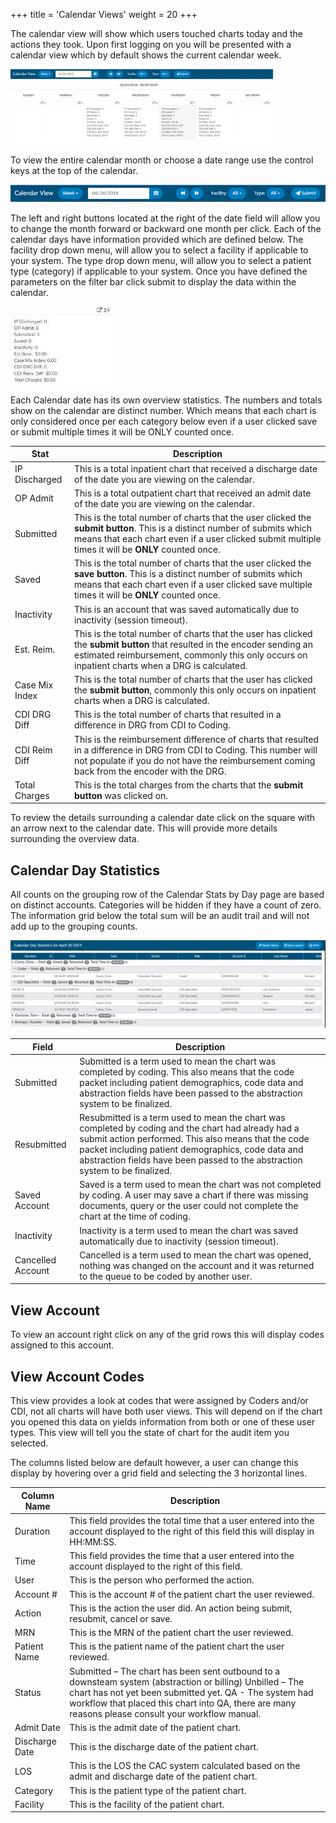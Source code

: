 +++
title = 'Calendar Views'
weight = 20
+++

The calendar view will show which users touched charts today and the actions they took. Upon first
logging on you will be presented with a calendar view which by default shows the current calendar week.

![Calendar View](image-328.jpg)

To view the entire calendar month or choose a date range use the control keys at the top of the calendar.

![Calendar View Top](image-329.png)

The left and right buttons located at the right of the date field will allow you to change the month
forward or backward one month per click. Each of the calendar days have information provided which
are defined below. The facility drop down menu, will allow you to select a facility if applicable to your
system. The type drop down menu, will allow you to select a patient type (category) if applicable to your
system. Once you have defined the parameters on the filter bar click submit to display the data within
the calendar.

![Calendar Overview Statistics](image-330.jpg)

Each Calendar date has its own overview statistics. The numbers and totals show on the calendar are 
distinct number. Which means that each chart is only considered once per each category below even if a 
user clicked save or submit multiple times it will be ONLY counted once.

| Stat                 | Description |
| -------------------- | ----------- |
| IP Discharged        | This is a total inpatient chart that received a discharge date of the date you are viewing on the calendar. |
| OP Admit             | This is a total outpatient chart that received an admit date of the date you are viewing on the calendar. |
| Submitted            | This is the total number of charts that the user clicked the **submit button**. This is a distinct number of submits which means that each chart even if a user clicked submit multiple times it will be **ONLY** counted once. |
| Saved                | This is the total number of charts that the user clicked the **save button**. This is a distinct number of submits which means that each chart even if a user clicked save multiple times it will be **ONLY** counted once. |
| Inactivity           | This is an account that was saved automatically due to inactivity (session timeout). |
| Est. Reim.           | This is the total number of charts that the user has clicked the **submit button** that resulted in the encoder sending an estimated reimbursement, commonly this only occurs on inpatient charts when a DRG is calculated. |
| Case Mix Index       | This is the total number of charts that the user has clicked the **submit button**, commonly this only occurs on inpatient charts when a DRG is calculated. |
| CDI DRG Diff         | This is the total number of charts that resulted in a difference in DRG from CDI to Coding. |
| CDI Reim Diff        | This is the reimbursement difference of charts that resulted in a difference in DRG from CDI to Coding. This number will not populate if you do not have the reimbursement coming back from the encoder with the DRG. |
| Total Charges        | This is the total charges from the charts that the **submit button** was clicked on. |

To review the details surrounding a calendar date click on the square with an arrow next to the calendar
date. This will provide more details surrounding the overview data.

## Calendar Day Statistics

All counts on the grouping row of the Calendar Stats by Day page are based on distinct accounts.
Categories will be hidden if they have a count of zero. The information grid below the total sum will be
an audit trail and will not add up to the grouping counts.

![Calendar Day Statistics](image-331.jpg)

| Field              | Description |
| ------------------ | ----------- |
| Submitted          | Submitted is a term used to mean the chart was completed by coding. This also means that the code packet including patient demographics, code data and abstraction fields have been passed to the abstraction system to be finalized. |
| Resubmitted        | Resubmitted is a term used to mean the chart was completed by coding and the chart had already had a submit action performed. This also means that the code packet including patient demographics, code data and abstraction fields have been passed to the abstraction system to be finalized. |
| Saved Account      | Saved is a term used to mean the chart was not completed by coding. A user may save a chart if there was missing documents, query or the user could not complete the chart at the time of coding. |
| Inactivity         | Inactivity is a term used to mean the chart was saved automatically due to inactivity (session timeout). |
| Cancelled Account  | Cancelled is a term used to mean the chart was opened, nothing was changed on the account and it was returned to the queue to be coded by another user. |


## View Account

To view an account right click on any of the grid rows this will display codes assigned to this account.

## View Account Codes

This view provides a look at codes that were assigned by Coders and/or CDI, not all charts will have both user views.
This will depend on if the chart you opened this data on yields information from both or one of these
user types. This view will tell you the state of chart for the audit item you selected.

The columns listed below are default however, a user can change this display by hovering over a grid
field and selecting the 3 horizontal lines.

| Column Name    | Description |
| -------------- | ----------- |
| Duration       | This field provides the total time that a user entered into the account displayed to the right of this field this will display in HH:MM:SS. |
| Time           | This field provides the time that a user entered into the account displayed to the right of this field. |
| User           | This is the person who performed the action. |
| Account #      | This is the account # of the patient chart the user reviewed. |
| Action         | This is the action the user did. An action being submit, resubmit, cancel or save. |
| MRN            | This is the MRN of the patient chart the user reviewed. |
| Patient Name   | This is the patient name of the patient chart the user reviewed. |
| Status         | Submitted – The chart has been sent outbound to a downsteam system (abstraction or billing) Unbilled – The chart has not yet been submitted yet. QA - The system had workflow that placed this chart into QA, there are many reasons please consult your workflow manual. |
| Admit Date     | This is the admit date of the patient chart. |
| Discharge Date | This is the discharge date of the patient chart. |
| LOS            | This is the LOS the CAC system calculated based on the admit and discharge date of the patient chart. |
| Category       | This is the patient type of the patient chart. |
| Facility       | This is the facility of the patient chart. |
